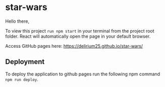 # star-wars

Hello there,

To view this project `run npm start` in your terminal from the project root folder. React will automatically open the page in your default browser.

Access GitHub pages here:
https://delirium25.github.io/star-wars/

## Deployment

To deploy the application to github pages run the following npm command `npm run deploy`.